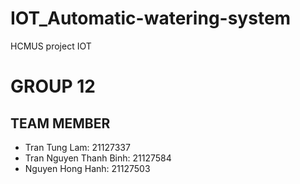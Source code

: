 # IOT_Automatic-watering-system

HCMUS project IOT

# GROUP 12

## TEAM MEMBER

- Tran Tung Lam: 21127337
- Tran Nguyen Thanh Binh: 21127584
- Nguyen Hong Hanh: 21127503
